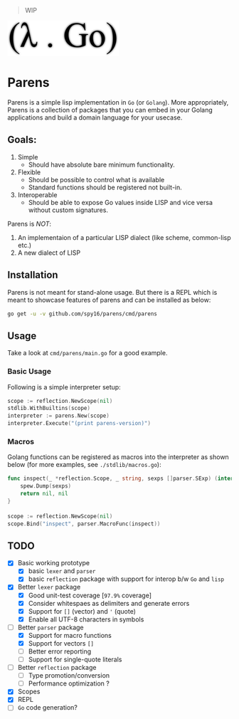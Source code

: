 > WIP

![Parens](./parens.png)

# Parens

Parens is a simple lisp implementation in `Go` (or `Golang`).
More appropriately, Parens is a collection of packages that you
can embed in your Golang applications and build a domain language
for your usecase.

## Goals:

1. Simple
    - Should have absolute bare minimum functionality.
2. Flexible
    - Should be possible to control what is available
    - Standard functions should be registered not built-in.
3. Interoperable
    - Should be able to expose Go values inside LISP and vice versa without custom signatures.


Parens is *NOT*:

1. An implementaion of a particular LISP dialect (like scheme, common-lisp etc.)
2. A new dialect of LISP


## Installation

Parens is not meant for stand-alone usage. But there is a REPL which is
meant to showcase features of parens and can be installed as below:

```bash
go get -u -v github.com/spy16/parens/cmd/parens
```


## Usage

Take a look at `cmd/parens/main.go` for a good example.

### Basic Usage

Following is a simple interpreter setup:

```go
scope := reflection.NewScope(nil)
stdlib.WithBuiltins(scope)
interpreter := parens.New(scope)
interpreter.Execute("(print parens-version)")
```

### Macros

Golang functions can be registered as macros into the interpreter
as shown below (for more examples, see `./stdlib/macros.go`):

```go
func inspect(_ *reflection.Scope, _ string, sexps []parser.SExp) (interface{}, error) {
    spew.Dump(sexps)
    return nil, nil
}

scope := reflection.NewScope(nil)
scope.Bind("inspect", parser.MacroFunc(inspect))
```

## TODO

- [x] Basic working prototype
    - [x] basic `lexer` and `parser`
    - [x] basic `reflection` package with support for interop b/w `Go` and `lisp`
- [x] Better `lexer` package
    - [x] Good unit-test coverage [`97.9%` coverage]
    - [x] Consider whitespaes as delimiters and generate errors
    - [x] Support for `[]` (vector) and `'` (quote)
    - [x] Enable all UTF-8 characters in symbols
- [ ] Better `parser` package
    - [x] Support for macro functions
    - [x] Support for vectors `[]`
    - [ ] Better error reporting
    - [ ] Support for single-quote literals
- [ ] Better `reflection` package
    - [ ] Type promotion/conversion
    - [ ] Performance optimization ?
- [x] Scopes
- [x] REPL
- [ ] `Go` code generation?
